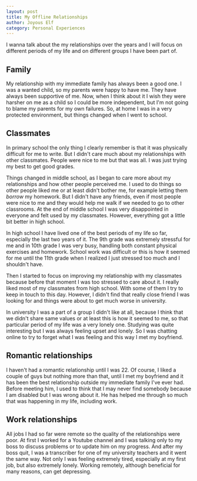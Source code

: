 ```yaml
---
layout: post
title: My Offline Relationships
author: Joyous Elf
category: Personal Experiences
---
```


I wanna talk about the my relationships over the years and I will focus on different periods of my life and on different groups I have been part of.

## Family
My relationship with my immediate family has always been a good one. I was a wanted child, so my parents were happy to have me. They have always been supportive of me. Now, when I think about it I wish they were harsher on me as a child so I could be more independent, but I'm not going to blame my parents for my own failures. So, at home I was in a very protected environment, but things changed when I went to school.

## Classmates

In primary school the only thing I clearly remember is that it was physically difficult for me to write. But I didn't care much about my relationships with other classmates. People were nice to me but that was all. I was just trying my best to get good grades.

Things changed in middle school, as I began to care more about my relationships and how other people perceived me. I used to do things so other people liked me or at least didn't bother me, for example letting them *borrow* my homework. But I didn't have any friends, even if most people were nice to me and they would help me walk if we needed to go to other classrooms. At the end of middle school I was very disappointed in everyone and felt used by my classmates. However, everything got a little bit better in high school.

In high school I have lived one of the best periods of my life so far, especially the last two years of it. The 9th grade was extremely stressful for me and in 10th grade I was very busy, handling both constant physical exercises and homework. School work was difficult or this is how it seemed for me until the 11th grade when I realized I just stressed too much and I shouldn't have.

Then I started to focus on improving my relationship with my classmates because before that moment I was too stressed to care about it. I really liked most of my classmates from high school. With some of them I try to keep in touch to this day. However, I didn't find that really close friend I was looking for and things were about to get much worse in university.

In university I was a part of a group I didn't like at all, because I think that we didn't share same values or at least this is how it seemed to me, so that particular period of my life was a very lonely one. Studying was quite interesting but I was always feeling upset and lonely. So I was chatting online to try to forget what I was feeling and this way I met my boyfriend.

## Romantic relationships

I haven't had a romantic relationship until I was 22. Of course, I liked a couple of guys but nothing more than that, until I met my boyfriend and it has been the best relationship outside my immediate family I've ever had. Before meeting him, I used to think that I may never find somebody because I am disabled but I was wrong about it. He has helped me through so much that was happening in my life, including work.

## Work relationships

All jobs I had so far were remote so the quality of the relationships were poor. At first I worked for a Youtube channel and I was talking only to my boss to discuss problems or to update him on my progress. And after my boss quit, I was a transcriber for one of my university teachers and it went the same way. Not only I was feeling extremely tired, especially at my first job, but also extremely lonely. Working remotely, although beneficial for many reasons, can get depressing.

